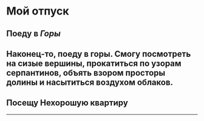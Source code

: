 # Мой отпуск

## Поеду в *Горы*
Наконец-то, поеду в горы. Смогу посмотреть на сизые вершины, прокатиться по узорам серпантинов, объять взором просторы долины и насытиться воздухом облаков.
---
## Посещу **Нехорошую квартиру**

---
##
